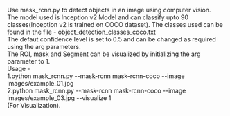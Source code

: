 Use mask_rcnn.py to detect objects in an image using computer vision.<br/>
The model used is Inception v2 Model and can classify upto 90 classes(Inception v2 is trained on COCO dataset). The classes used can be found in the file - object_detection_classes_coco.txt<br/>
The defaut confidence level is set to 0.5 and can be changed as required using the arg parameters.<br/>
The ROI, mask and Segment can be visualized by initializing the arg parameter to 1.<br/>
Usage - <br/>
1.python mask_rcnn.py --mask-rcnn mask-rcnn-coco --image images/example_01.jpg<br/>
2.python mask_rcnn.py --mask-rcnn mask-rcnn-coco --image images/example_03.jpg --visualize 1      <br/>
(For Visualization).
